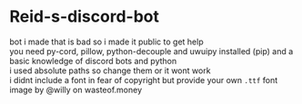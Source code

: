 # Reid-s-discord-bot
bot i made that is bad so i made it public to get help  
you need py-cord, pillow, python-decouple and uwuipy installed (pip) and a basic knowledge of discord bots and python  
i used absolute paths so change them or it wont work  
i didnt include a font in fear of copyright but provide your own `.ttf` font  
image by @willy on wasteof.money  

